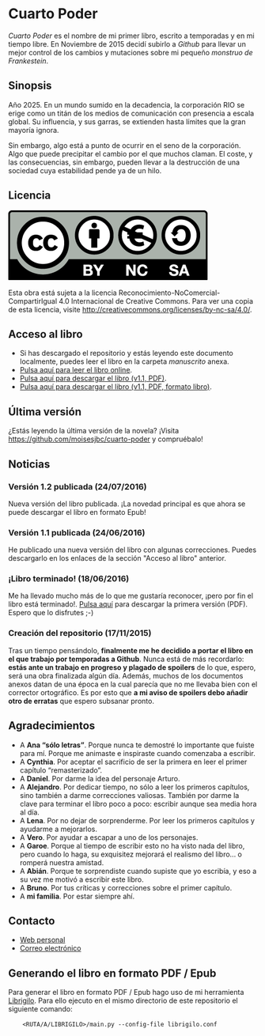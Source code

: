 # Cuarto Poder

*Cuarto Poder* es el nombre de mi primer libro, escrito a temporadas y en mi tiempo libre. En Noviembre de 2015 decidí subirlo a *Github* para llevar un mejor control de los cambios y mutaciones sobre mi pequeño *monstruo de Frankestein*.


## Sinopsis

Año 2025. En un mundo sumido en la decadencia, la corporación RIO se erige como un titán de los medios de comunicación con presencia a escala global. Su influencia, y sus garras, se extienden hasta límites que la gran mayoría ignora.

Sin embargo, algo está a punto de ocurrir en el seno de la corporación. Algo que puede precipitar el cambio por el que muchos claman. El coste, y las consecuencias, sin embargo, pueden llevar a la destrucción de una sociedad cuya estabilidad pende ya de un hilo.


## Licencia

![Logo licencia Reconocimiento-NoComercial-CompartirIgual 4.0 Internacional](img/by-nc-sa.eu.png)

Esta obra está sujeta a la licencia Reconocimiento-NoComercial-CompartirIgual 4.0 Internacional de Creative Commons. Para ver una copia de esta licencia, visite <http://creativecommons.org/licenses/by-nc-sa/4.0/>.


## Acceso al libro

- Si has descargado el repositorio y estás leyendo este documento localmente, puedes leer el libro en la carpeta *manuscrito* anexa.
- [Pulsa aquí para leer el libro online](manuscrito/c01_el-reencuentro.md).
- [Pulsa aquí para descargar el libro (v1.1, PDF)](https://github.com/moisesjbc/cuarto-poder/releases/download/v1.1/cuarto-poder-v1.1.pdf).
- [Pulsa aquí para descargar el libro (v1.1, PDF, formato libro)](https://github.com/moisesjbc/cuarto-poder/releases/download/v1.1/libro-cuarto-poder-v1.1.pdf).

## Última versión

¿Estás leyendo la última versión de la novela? ¡Visita <https://github.com/moisesjbc/cuarto-poder> y compruébalo!

## Noticias

### Versión 1.2 publicada (24/07/2016)

Nueva versión del libro publicada. ¡La novedad principal es que ahora se puede descargar el libro en formato Epub!

### Versión 1.1 publicada (24/06/2016)

He publicado una nueva versión del libro con algunas correcciones. Puedes descargarlo en los enlaces de la sección "Acceso al libro" anterior.

### ¡Libro terminado! (18/06/2016)

Me ha llevado mucho más de lo que me gustaría reconocer, ¡pero por fin el libro está terminado!. [Pulsa aquí](https://github.com/moisesjbc/cuarto-poder/releases/download/v1.0/cuarto-poder.pdf) para descargar la primera versión (PDF). Espero que lo disfrutes ;-)

### Creación del repositorio (17/11/2015)

Tras un tiempo pensándolo, **finalmente me he decidido a portar el libro en el que trabajo por temporadas a Github**. Nunca está de más recordarlo: **estás ante un trabajo en progreso y plagado de spoilers** de lo que, espero, será una obra finalizada algún día. Además, muchos de los documentos anexos datan de una época en la cual parecía que no me llevaba bien con el corrector ortográfico. Es por esto que **a mi aviso de spoilers debo añadir otro de erratas** que espero subsanar pronto.


## Agradecimientos

- A **Ana “sólo letras”**. Porque nunca te demostré lo importante que fuiste para mí. Porque me animaste e inspiraste cuando comenzaba a escribir.
- A **Cynthia**. Por aceptar el sacrificio de ser la primera en leer el primer capítulo “remasterizado”.
- A **Daniel**. Por darme la idea del personaje Arturo.
- A **Alejandro**. Por dedicar tiempo, no sólo a leer los primeros capítulos, sino también a darme correcciones valiosas. También por darme la clave para terminar el libro poco a poco: escribir aunque sea media hora al día.
- A **Lena**. Por no dejar de sorprenderme. Por leer los primeros capítulos y ayudarme a mejorarlos.
- A **Vero**. Por ayudar a escapar a uno de los personajes.
- A **Garoe**. Porque al tiempo de escribir esto no ha visto nada del libro, pero cuando lo haga, su exquisitez mejorará el realismo del libro... o romperá nuestra amistad.
- A **Abián**. Porque te sorprendiste cuando supiste que yo escribía, y eso a su vez me motivó a escribir este libro.
- A **Bruno**. Por tus críticas y correcciones sobre el primer capítulo.
- A **mi familia**. Por estar siempre ahí.


## Contacto

- [Web personal](http://moisesjbc.github.io/)
- [Correo electrónico](mailto:moisesjbc@gmail.com)


## Generando el libro en formato PDF / Epub

Para generar el libro en formato PDF / Epub hago uso de mi herramienta [Librigilo](https://github.com/moisesjbc/librigilo). Para ello ejecuto en el mismo directorio de este repositorio el siguiente comando:

        <RUTA/A/LIBRIGILO>/main.py --config-file librigilo.conf
